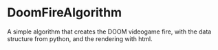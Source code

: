 # DoomFireAlgorithm
A simple algorithm that creates the DOOM videogame fire, with the data structure from python, and the rendering with html.
